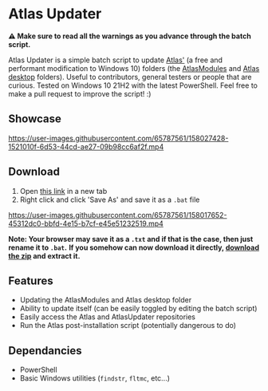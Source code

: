 # Atlas Updater
**⚠ Make sure to read all the warnings as you advance through the batch script.**

Atlas Updater is a simple batch script to update [Atlas'](https://github.com/Atlas-OS/Atlas) (a free and performant modification to Windows 10) folders (the [AtlasModules](https://github.com/Atlas-OS/Atlas/tree/main/src/AtlasModules) and [Atlas desktop](https://github.com/Atlas-OS/Atlas/tree/main/src/Desktop/Atlas) folders). Useful to contributors, general testers or people that are curious. Tested on Windows 10 21H2 with the latest PowerShell. Feel free to make a pull request to improve the script! :)

## Showcase

https://user-images.githubusercontent.com/65787561/158027428-1521010f-6d53-44cd-ae27-09b98cc6af2f.mp4

## Download
1. Open [this link](https://raw.githubusercontent.com/he3als/AtlasUpdater/main/AtlasUpdaterScript.bat) in a new tab
2. Right click and click 'Save As' and save it as a `.bat` file

https://user-images.githubusercontent.com/65787561/158017652-45312dc0-bbfd-4e15-b7cf-e45e51232519.mp4

**Note: Your browser may save it as a `.txt` and if that is the case, then just rename it to `.bat`.**
**If you somehow can now download it directly, [download the zip](https://github.com/he3als/AtlasUpdater/archive/refs/heads/main.zip) and extract it.**

## Features
- Updating the AtlasModules and Atlas desktop folder
- Ability to update itself (can be easily toggled by editing the batch script)
- Easily access the Atlas and AtlasUpdater repositories
- Run the Atlas post-installation script (potentially dangerous to do)

## Dependancies
- PowerShell
- Basic Windows utilities (`findstr`, `fltmc`, etc...)

